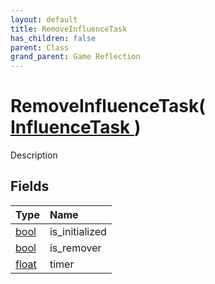 ```yaml
---
layout: default
title: RemoveInfluenceTask
has_children: false
parent: Class
grand_parent: Game Reflection
---
```

# RemoveInfluenceTask( [ InfluenceTask ](/riftbreaker-wiki/docs/game-reflection/classes/influence_task/) )
Description 

## Fields

| Type | Name |
|:----------|:--------------|
| [bool](/riftbreaker-wiki/docs/game-reflection/components/bool/) | is_initialized |
| [bool](/riftbreaker-wiki/docs/game-reflection/components/bool/) | is_remover |
| [float](/riftbreaker-wiki/docs/game-reflection/components/float/) | timer |

